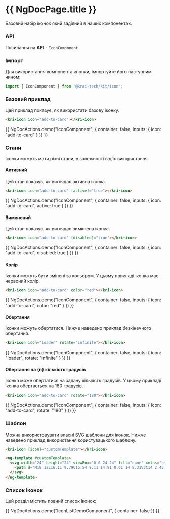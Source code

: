 # {{ NgDocPage.title }}

Базовий набір іконок який задіяний в наших компонентах.

### API

Посилання на **API** - `IconComponent`

### Імпорт

Для використання компонента кнопки, імпортуйте його наступним чином:

```ts
import { IconComponent } from '@krai-tech/kit/icon';
```

### Базовий приклад

Цей приклад показує, як використати базову іконку.

```html
<kri-icon icon="add-to-card"></kri-icon>
```

{{ NgDocActions.demo("IconComponent", { container: false, inputs: { icon: "add-to-card" } }) }}

### Стани

Іконки можуть мати різні стани, в залежності від їх використання.

#### Активний

Цей стан показує, як виглядає активна іконка.

```html
<kri-icon icon="add-to-card" [active]="true"></kri-icon>
```

{{ NgDocActions.demo("IconComponent", { container: false, inputs: { icon: "add-to-card", active: true } }) }}

#### Вимкнений

Цей стан показує, як виглядає вимкнена іконка.

```html
<kri-icon icon="add-to-card" [disabled]="true"></kri-icon>
```

{{ NgDocActions.demo("IconComponent", { container: false, inputs: { icon: "add-to-card", disabled: true } }) }}

#### Колір

Іконки можуть бути змінені за кольором. У цьому прикладі іконка має червоний колір.

```html
<kri-icon icon="add-to-card" color="red"></kri-icon>
```

{{ NgDocActions.demo("IconComponent", { container: false, inputs: { icon: "add-to-card", color: "red" } }) }}

#### Обертання

Іконки можуть обертатися. Нижче наведено приклад безкінечного обертання.

```html
<kri-icon icon="loader" rotate="infinite"></kri-icon>
```

{{ NgDocActions.demo("IconComponent", { container: false, inputs: { icon: "loader", rotate: "infinite" } }) }}

#### Обертання на {n} кількість градусів

Іконка може обертатися на задану кількість градусів. У цьому прикладі іконка обертається на 180 градусів.

```html
<kri-icon icon="add-to-card" rotate="180"></kri-icon>
```

{{ NgDocActions.demo("IconComponent", { container: false, inputs: { icon: "add-to-card", rotate: "180" } }) }}

### Шаблон

Можна використовувати власні SVG шаблони для іконок. Нижче наведено приклад використання користувацького шаблону.

```html
<kri-icon [icon]="customTemplate"></kri-icon>

<ng-template #customTemplate>
  <svg width="24" height="24" viewBox="0 0 24 24" fill="none" xmlns="http://www.w3.org/2000/svg">
    <path d="M18 12L16.11 9.79C15.54 9.11 14.81 8.61 14 8.31V3C14 2.45 13.55 2 13 2H7C6.45 2 6 2.45 6 3V8.14C4.28 8.59 3 10.14 3 12C3 12.09 3.03 12.17 3.05 12.25C2.43 12.59 2 13.24 2 14V18C2 19.1 2.9 20 4 20H5.05C5.28 21.14 6.29 22 7.5 22C8.71 22 9.72 21.14 9.95 20H15.05C15.28 21.14 16.29 22 17.5 22C18.71 22 19.72 21.14 19.95 20H20C21.1 20 22 19.1 22 18V16C22 13.79 20.21 12 18 12ZM15.36 12H11V10H12.28C13.17 10 14.01 10.39 14.58 11.07L15.36 12ZM8 4H9V5C9 5.55 9.45 6 10 6C10.55 6 11 5.55 11 5V4H12V8H8V4ZM7 10H9V12H5C5 10.9 5.9 10 7 10ZM7.5 20C7.22 20 7 19.78 7 19.5C7 19.22 7.22 19 7.5 19C7.78 19 8 19.22 8 19.5C8 19.78 7.78 20 7.5 20ZM17.5 20C17.22 20 17 19.78 17 19.5C17 19.22 17.22 19 17.5 19C17.78 19 18 19.22 18 19.5C18 19.78 17.78 20 17.5 20ZM20 18H19.49C19.03 17.4 18.32 17 17.5 17C16.68 17 15.97 17.4 15.51 18H9.49C9.03 17.4 8.32 17 7.5 17C6.68 17 5.97 17.4 5.51 18H4V14H18C19.1 14 20 14.9 20 16V18Z" fill="#202124" fill-opacity="0.72" />
  </svg>
</ng-template>
```

### Список іконок

Цей розділ містить повний список іконок:

{{ NgDocActions.demo("IconListDemoComponent", { container: false }) }}
